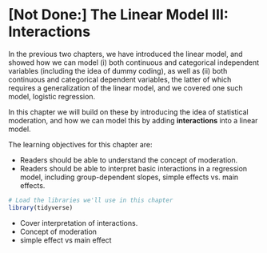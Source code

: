 # [Not Done:] The Linear Model III: Interactions

In the previous two chapters, we have introduced the linear model, and showed how we can model (i) both continuous and categorical independent variables (including the idea of dummy coding), as well as (ii) both continuous and categorical dependent variables, the latter of which requires a generalization of the linear model, and we covered one such model, logistic regression. 

In this chapter we will build on these by introducing the idea of statistical moderation, and how we can model this by adding **interactions** into a linear model.

The learning objectives for this chapter are:

- Readers should be able to understand the concept of moderation.
- Readers should be able to interpret basic interactions in a regression model, including group-dependent slopes, simple effects vs. main effects.






```r
# Load the libraries we'll use in this chapter
library(tidyverse)
```







- Cover interpretation of interactions. 
- Concept of moderation
- simple effect vs main effect

